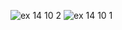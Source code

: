 ![ex 14 10 2](https://github.com/65030034/03376836-OOP-2566-Lab-14/assets/144875017/753dda53-a778-4da9-b5fb-78d3cf65d227)
![ex 14 10 1](https://github.com/65030034/03376836-OOP-2566-Lab-14/assets/144875017/14a732cc-e0e4-4fbb-8956-faf81c7c5bad)
